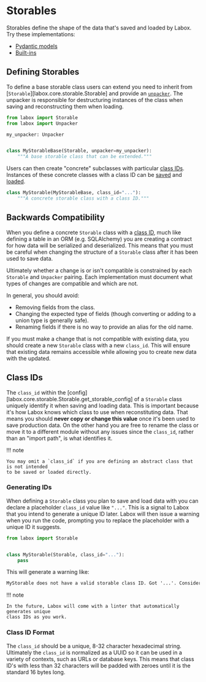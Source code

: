 # Storables

Storables define the shape of the data that's saved and loaded by Labox. Try these
implementations:

- [Pydantic models](../integrations/3rd-party/pydantic.md)
- [Built-ins](../integrations/built-ins/storables.md)

## Defining Storables

To define a base storable class users can extend you need to inherit from
[`Storable`][labox.core.storable.Storable] and provide an [`unpacker`](./unpackers.md).
The unpacker is responsible for destructuring instances of the class when saving and
reconstructing them when loading.

```python
from labox import Storable
from labox import Unpacker

my_unpacker: Unpacker


class MyStorableBase(Storable, unpacker=my_unpacker):
    """A base storable class that can be extended."""
```

Users can then create "concrete" subclasses with particular [class IDs](#class-ids).
Instances of these concrete classes with a class ID can be
[saved](../usage/index.md#saving-storables) and
[loaded](../usage/index.md#loading-storables).

```python
class MyStorable(MyStorableBase, class_id="..."):
    """A concrete storable class with a class ID."""
```

## Backwards Compatibility

When you define a concrete `Storable` class with a [class ID](#class-ids), much like
defining a table in an ORM (e.g. SQLAlchemy) you are creating a contract for how data
will be serialized and deserialized. This means that you must be careful when changing
the structure of a `Storable` class after it has been used to save data.

Ultimately whether a change is or isn't compatible is constrained by each `Storable` and
`Unpacker` pairing. Each implementation must document what types of changes are
compatible and which are not.

In general, you should avoid:

- Removing fields from the class.
- Changing the expected type of fields (though converting or adding to a union type is
    generally safe).
- Renaming fields if there is no way to provide an alias for the old name.

If you must make a change that is not compatible with existing data, you should create a
new `Storable` class with a new `class_id`. This will ensure that existing data remains
accessible while allowing you to create new data with the updated.

## Class IDs

The `class_id` within the [config][labox.core.storable.Storable.get_storable_config] of
a `Storable` class uniquely identify it when saving and loading data. This is important
because it's how Labox knows which class to use when reconstituting data. That means you
should **never copy or change this value** once it's been used to save production data.
On the other hand you are free to rename the class or move it to a different module
without any issues since the `class_id`, rather than an "import path", is what
identifies it.

!!! note

    You may omit a `class_id` if you are defining an abstract class that is not intended
    to be saved or loaded directly.

### Generating IDs

When defining a `Storable` class you plan to save and load data with you can declare a
placeholder `class_id` value like `"..."`. This is a signal to Labox that you intend to
generate a unique ID later. Labox will then issue a warning when you run the code,
prompting you to replace the placeholder with a unique ID it suggests.

```python
from labox import Storable


class MyStorable(Storable, class_id="..."):
    pass
```

This will generate a warning like:

```txt
MyStorable does not have a valid storable class ID. Got '...'. Consider using 'abc123'.
```

!!! note

    In the future, Labox will come with a linter that automatically generates unique
    class IDs as you work.

### Class ID Format

The `class_id` should be a unique, 8-32 character hexadecimal string. Ultimately the
`class_id` is normalized as a UUID so it can be used in a variety of contexts, such as
URLs or database keys. This means that class ID's with less than 32 characters will be
padded with zeroes until it is the standard 16 bytes long.
